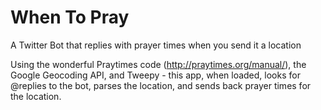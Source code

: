 # When To Pray
A Twitter Bot that replies with prayer times when you send it a location

Using the wonderful Praytimes code (http://praytimes.org/manual/), the Google Geocoding API, and Tweepy - this app, when loaded, looks for @replies to the bot, parses the location, and sends back prayer times for the location. 

